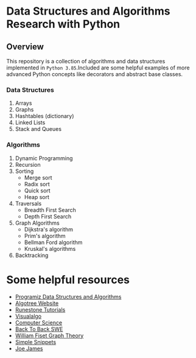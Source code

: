 # Data Structures and Algorithms Research with Python

## Overview

This repository is a collection of algorithms and data structures implemented in `Python 3.85`.Included are some helpful examples of more advanced Python concepts like decorators and abstract base classes.

### Data Structures

1. Arrays
2. Graphs
3. Hashtables (dictionary)
4. Linked Lists
5. Stack and Queues

### Algorithms

1. Dynamic Programming
2. Recursion
3. Sorting
   - Merge sort
   - Radix sort
   - Quick sort
   - Heap sort
4. Traversals
   - Breadth First Search
   - Depth First Search
5. Graph Algorithms
   - Dijkstra's algorithm
   - Prim's algorithm
   - Bellman Ford algorithm
   - Kruskal's algorithms
6. Backtracking

# Some helpful resources

- [Programiz Data Structures and Algorithms](https://www.programiz.com/dsa)
- [Algotree Website](https://algotree.org/)
- [Runestone Tutorials](https://runestone.academy/runestone/books/published/pythonds/index.html)
- [Visualalgo](https://visualgo.net/en)
- [Computer Science](https://www.youtube.com/channel/UCSX3MR0gnKDxyXAyljWzm0Q)
- [Back To Back SWE](https://www.youtube.com/channel/UCmJz2DV1a3yfgrR7GqRtUUA)
- [William Fiset Graph Theory](https://www.youtube.com/user/purpongie)
- [Simple Snippets](https://www.youtube.com/channel/UCRIWTSgd7hGtZhx4RYoASEg)
- [Joe James](https://www.youtube.com/c/joejamesusa)
